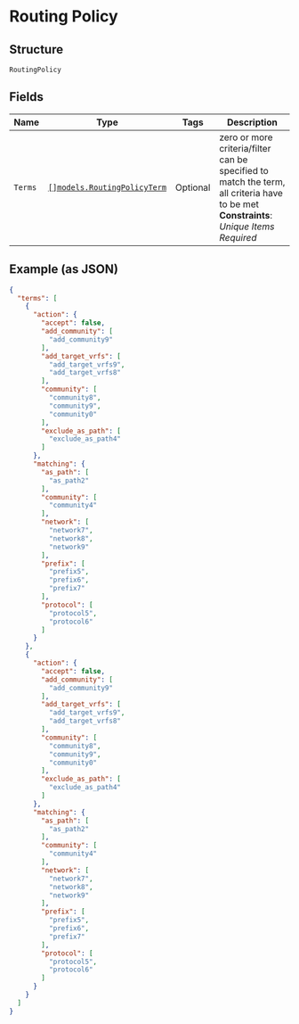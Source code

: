 
# Routing Policy

## Structure

`RoutingPolicy`

## Fields

| Name | Type | Tags | Description |
|  --- | --- | --- | --- |
| `Terms` | [`[]models.RoutingPolicyTerm`](../../doc/models/routing-policy-term.md) | Optional | zero or more criteria/filter can be specified to match the term, all criteria have to be met<br>**Constraints**: *Unique Items Required* |

## Example (as JSON)

```json
{
  "terms": [
    {
      "action": {
        "accept": false,
        "add_community": [
          "add_community9"
        ],
        "add_target_vrfs": [
          "add_target_vrfs9",
          "add_target_vrfs8"
        ],
        "community": [
          "community8",
          "community9",
          "community0"
        ],
        "exclude_as_path": [
          "exclude_as_path4"
        ]
      },
      "matching": {
        "as_path": [
          "as_path2"
        ],
        "community": [
          "community4"
        ],
        "network": [
          "network7",
          "network8",
          "network9"
        ],
        "prefix": [
          "prefix5",
          "prefix6",
          "prefix7"
        ],
        "protocol": [
          "protocol5",
          "protocol6"
        ]
      }
    },
    {
      "action": {
        "accept": false,
        "add_community": [
          "add_community9"
        ],
        "add_target_vrfs": [
          "add_target_vrfs9",
          "add_target_vrfs8"
        ],
        "community": [
          "community8",
          "community9",
          "community0"
        ],
        "exclude_as_path": [
          "exclude_as_path4"
        ]
      },
      "matching": {
        "as_path": [
          "as_path2"
        ],
        "community": [
          "community4"
        ],
        "network": [
          "network7",
          "network8",
          "network9"
        ],
        "prefix": [
          "prefix5",
          "prefix6",
          "prefix7"
        ],
        "protocol": [
          "protocol5",
          "protocol6"
        ]
      }
    }
  ]
}
```

